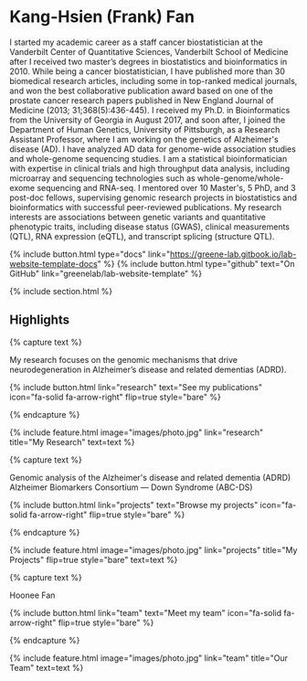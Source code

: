 ---
---

# Kang-Hsien (Frank) Fan

I started my academic career as a staff cancer biostatistician at the Vanderbilt Center of Quantitative Sciences, Vanderbilt School of Medicine after I received two master’s degrees in biostatistics and bioinformatics in 2010. While being a cancer biostatistician, I have published more than 30 biomedical research articles, including some in top-ranked medical journals, and won the best collaborative publication award based on one of the prostate cancer research papers published in New England Journal of Medicine (2013; 31;368(5):436-445). I received my Ph.D. in Bioinformatics from the University of Georgia in August 2017, and soon after, I joined the Department of Human Genetics, University of Pittsburgh, as a Research Assistant Professor, where I am working on the genetics of Alzheimer's disease (AD). I have analyzed AD data for genome-wide association studies and whole-genome sequencing studies. I am a statistical bioinformatician with expertise in clinical trials and high throughput data analysis, including microarray and sequencing technologies such as whole-genome/whole-exome sequencing and RNA-seq. I mentored over 10 Master's, 5 PhD, and 3 post-doc fellows, supervising genomic research projects in biostatistics and bioinformatics with successful peer-reviewed publications. My research interests are associations between genetic variants and quantitative phenotypic traits, including disease status (GWAS), clinical measurements (QTL), RNA expression (eQTL), and transcript splicing (structure QTL). 


{%
  include button.html
  type="docs"
  link="https://greene-lab.gitbook.io/lab-website-template-docs"
%}
{%
  include button.html
  type="github"
  text="On GitHub"
  link="greenelab/lab-website-template"
%}

{% include section.html %}

## Highlights

{% capture text %}

My research focuses on the genomic mechanisms that drive neurodegeneration in Alzheimer’s disease and related dementias (ADRD). 

{%
  include button.html
  link="research"
  text="See my publications"
  icon="fa-solid fa-arrow-right"
  flip=true
  style="bare"
%}

{% endcapture %}

{%
  include feature.html
  image="images/photo.jpg"
  link="research"
  title="My Research"
  text=text
%}

{% capture text %}

Genomic analysis of the Alzheimer's disease and related dementia (ADRD)
Alzheimer Biomarkers Consortium — Down Syndrome (ABC-DS)

{%
  include button.html
  link="projects"
  text="Browse my projects"
  icon="fa-solid fa-arrow-right"
  flip=true
  style="bare"
%}

{% endcapture %}

{%
  include feature.html
  image="images/photo.jpg"
  link="projects"
  title="My Projects"
  flip=true
  style="bare"
  text=text
%}

{% capture text %}

Hoonee Fan

{%
  include button.html
  link="team"
  text="Meet my team"
  icon="fa-solid fa-arrow-right"
  flip=true
  style="bare"
%}

{% endcapture %}

{%
  include feature.html
  image="images/photo.jpg"
  link="team"
  title="Our Team"
  text=text
%}
